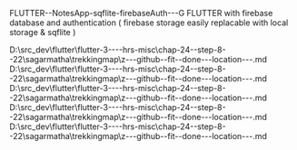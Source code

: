FLUTTER--NotesApp-sqflite-firebaseAuth---G 
FLUTTER with firebase database and authentication ( firebase storage easily replacable with local storage & sqflite )

D:\src_dev\flutter\flutter-3----hrs-misc\chap-24--step-8--22\sagarmatha\trekkingmap\z---github--fit--done---location---.md
D:\src_dev\flutter\flutter-3----hrs-misc\chap-24--step-8--22\sagarmatha\trekkingmap\z---github--fit--done---location---.md
D:\src_dev\flutter\flutter-3----hrs-misc\chap-24--step-8--22\sagarmatha\trekkingmap\z---github--fit--done---location---.md
D:\src_dev\flutter\flutter-3----hrs-misc\chap-24--step-8--22\sagarmatha\trekkingmap\z---github--fit--done---location---.md
D:\src_dev\flutter\flutter-3----hrs-misc\chap-24--step-8--22\sagarmatha\trekkingmap\z---github--fit--done---location---.md